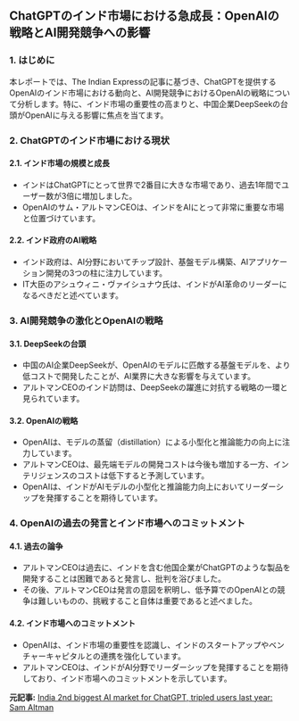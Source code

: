 ## ChatGPTのインド市場における急成長：OpenAIの戦略とAI開発競争への影響

### 1. はじめに

本レポートでは、The Indian Expressの記事に基づき、ChatGPTを提供するOpenAIのインド市場における動向と、AI開発競争におけるOpenAIの戦略について分析します。特に、インド市場の重要性の高まりと、中国企業DeepSeekの台頭がOpenAIに与える影響に焦点を当てます。

### 2. ChatGPTのインド市場における現状

#### 2.1. インド市場の規模と成長

*   インドはChatGPTにとって世界で2番目に大きな市場であり、過去1年間でユーザー数が3倍に増加しました。
*   OpenAIのサム・アルトマンCEOは、インドをAIにとって非常に重要な市場と位置づけています。

#### 2.2. インド政府のAI戦略

*   インド政府は、AI分野においてチップ設計、基盤モデル構築、AIアプリケーション開発の3つの柱に注力しています。
*   IT大臣のアシュウィニ・ヴァイシュナウ氏は、インドがAI革命のリーダーになるべきだと述べています。

### 3. AI開発競争の激化とOpenAIの戦略

#### 3.1. DeepSeekの台頭

*   中国のAI企業DeepSeekが、OpenAIのモデルに匹敵する基盤モデルを、より低コストで開発したことが、AI業界に大きな影響を与えています。
*   アルトマンCEOのインド訪問は、DeepSeekの躍進に対抗する戦略の一環と見られています。

#### 3.2. OpenAIの戦略

*   OpenAIは、モデルの蒸留（distillation）による小型化と推論能力の向上に注力しています。
*   アルトマンCEOは、最先端モデルの開発コストは今後も増加する一方、インテリジェンスのコストは低下すると予測しています。
*   OpenAIは、インドがAIモデルの小型化と推論能力向上においてリーダーシップを発揮することを期待しています。

### 4. OpenAIの過去の発言とインド市場へのコミットメント

#### 4.1. 過去の論争

*   アルトマンCEOは過去に、インドを含む他国企業がChatGPTのような製品を開発することは困難であると発言し、批判を浴びました。
*   その後、アルトマンCEOは発言の意図を釈明し、低予算でのOpenAIとの競争は難しいものの、挑戦すること自体は重要であると述べました。

#### 4.2. インド市場へのコミットメント

*   OpenAIは、インド市場の重要性を認識し、インドのスタートアップやベンチャーキャピタルとの連携を強化しています。
*   アルトマンCEOは、インドがAI分野でリーダーシップを発揮することを期待しており、インド市場へのコミットメントを示しています。


**元記事:** [India 2nd biggest AI market for ChatGPT, tripled users last year: Sam Altman](https://indianexpress.com/article/business/chatgpt-sam-altman-india-second-biggest-market-users-tripled-9818513/)